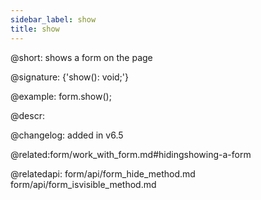 ```yaml
---
sidebar_label: show
title: show
---          
```


@short: shows a form on the page

@signature: {'show(): void;'}




@example:
form.show();





@descr:



@changelog: added in v6.5

@related:form/work_with_form.md#hidingshowing-a-form

@relatedapi: 
form/api/form_hide_method.md
form/api/form_isvisible_method.md



